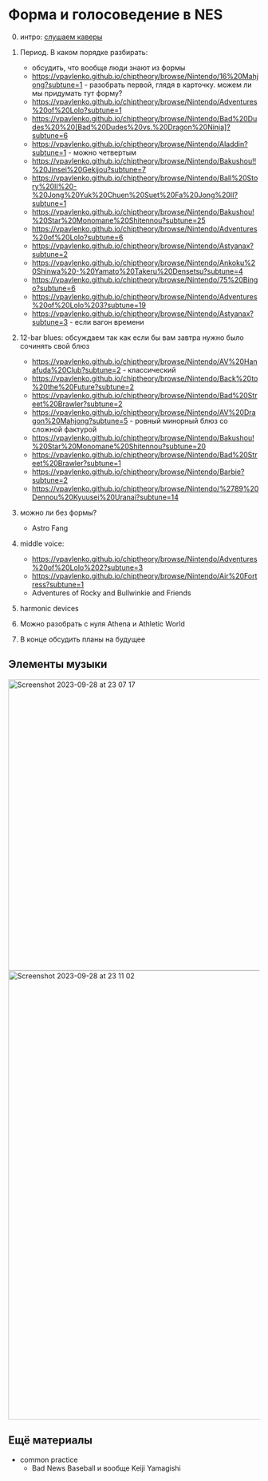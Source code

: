
# Форма и голосоведение в NES

0. интро: [слушаем каверы](https://vpavlenko.github.io/chiptheory/search/covers/)
1. Период. В каком порядке разбирать:
   - обсудить, что вообще люди знают из формы
   - https://vpavlenko.github.io/chiptheory/browse/Nintendo/16%20Mahjong?subtune=1 - разобрать первой, глядя в карточку. можем ли мы придумать тут форму?
   - https://vpavlenko.github.io/chiptheory/browse/Nintendo/Adventures%20of%20Lolo?subtune=1
   - https://vpavlenko.github.io/chiptheory/browse/Nintendo/Bad%20Dudes%20%20[Bad%20Dudes%20vs.%20Dragon%20Ninja]?subtune=6
   - https://vpavlenko.github.io/chiptheory/browse/Nintendo/Aladdin?subtune=1 - можно четвертым
   - https://vpavlenko.github.io/chiptheory/browse/Nintendo/Bakushou!!%20Jinsei%20Gekijou?subtune=7
   - https://vpavlenko.github.io/chiptheory/browse/Nintendo/Ball%20Story%20II%20-%20Jong%20Yuk%20Chuen%20Suet%20Fa%20Jong%20II?subtune=1
   - https://vpavlenko.github.io/chiptheory/browse/Nintendo/Bakushou!%20Star%20Monomane%20Shitennou?subtune=25
   - https://vpavlenko.github.io/chiptheory/browse/Nintendo/Adventures%20of%20Lolo?subtune=6
   - https://vpavlenko.github.io/chiptheory/browse/Nintendo/Astyanax?subtune=2
   - https://vpavlenko.github.io/chiptheory/browse/Nintendo/Ankoku%20Shinwa%20-%20Yamato%20Takeru%20Densetsu?subtune=4
   - https://vpavlenko.github.io/chiptheory/browse/Nintendo/75%20Bingo?subtune=6
   - https://vpavlenko.github.io/chiptheory/browse/Nintendo/Adventures%20of%20Lolo%203?subtune=19
   - https://vpavlenko.github.io/chiptheory/browse/Nintendo/Astyanax?subtune=3 - если вагон времени 
2. 12-bar blues: обсуждаем так как если бы вам завтра нужно было сочинять свой блюз
   - https://vpavlenko.github.io/chiptheory/browse/Nintendo/AV%20Hanafuda%20Club?subtune=2 - классический
   - https://vpavlenko.github.io/chiptheory/browse/Nintendo/Back%20to%20the%20Future?subtune=2
   - https://vpavlenko.github.io/chiptheory/browse/Nintendo/Bad%20Street%20Brawler?subtune=2
   - https://vpavlenko.github.io/chiptheory/browse/Nintendo/AV%20Dragon%20Mahjong?subtune=5 - ровный минорный блюз со сложной фактурой
   - https://vpavlenko.github.io/chiptheory/browse/Nintendo/Bakushou!%20Star%20Monomane%20Shitennou?subtune=20
   - https://vpavlenko.github.io/chiptheory/browse/Nintendo/Bad%20Street%20Brawler?subtune=1
   - https://vpavlenko.github.io/chiptheory/browse/Nintendo/Barbie?subtune=2
   - https://vpavlenko.github.io/chiptheory/browse/Nintendo/%2789%20Dennou%20Kyuusei%20Uranai?subtune=14
4. можно ли без формы?
   - Astro Fang
3. middle voice:
   - https://vpavlenko.github.io/chiptheory/browse/Nintendo/Adventures%20of%20Lolo%202?subtune=3
   - https://vpavlenko.github.io/chiptheory/browse/Nintendo/Air%20Fortress?subtune=1
   - Adventures of Rocky and Bullwinkie and Friends
4. harmonic devices

3. Можно разобрать с нуля Athena и Athletic World


6. В конце обсудить планы на будущее

## Элементы музыки

<img width="584" alt="Screenshot 2023-09-28 at 23 07 17" src="https://github.com/vpavlenko/study-music/assets/1491908/0798fa5f-691c-47a0-9e5d-e64aaab30bfc">

<img width="900" alt="Screenshot 2023-09-28 at 23 11 02" src="https://github.com/vpavlenko/study-music/assets/1491908/b7d8fd99-2208-4ee3-b4b0-cf7eaae1ddcb">



## Ещё материалы

- common practice
   - Bad News Baseball и вообще Keiji Yamagishi

